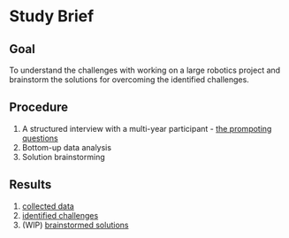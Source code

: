 # Study Brief

## Goal

To understand the challenges with working on a large robotics project and brainstorm the solutions for overcoming the identified challenges.

## Procedure

1. A structured interview with a multi-year participant - [the prompoting questions](./questions)
2. Bottom-up data analysis
3. Solution brainstorming

## Results

1. [collected data](./data.md)
2. [identified challenges](./challenges.md)
3. (WIP) [brainstormed solutions](./solutions.md)
